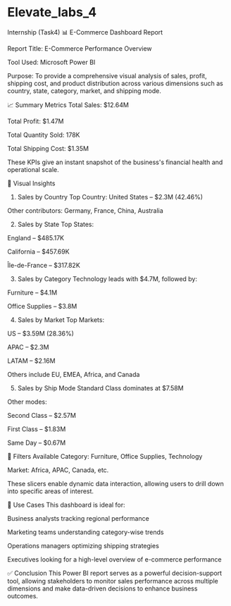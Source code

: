 # Elevate_labs_4
Internship (Task4)
📊 E-Commerce Dashboard Report

Report Title: E-Commerce Performance Overview

Tool Used: Microsoft Power BI

Purpose: To provide a comprehensive visual analysis of sales, profit, shipping cost, and product distribution across various dimensions such as country, state, category, market, and shipping mode.

📈 Summary Metrics
Total Sales: $12.64M

Total Profit: $1.47M

Total Quantity Sold: 178K

Total Shipping Cost: $1.35M

These KPIs give an instant snapshot of the business's financial health and operational scale.

📌 Visual Insights
1. Sales by Country
Top Country: United States – $2.3M (42.46%)

Other contributors: Germany, France, China, Australia

2. Sales by State
Top States:

England – $485.17K

California – $457.69K

Île-de-France – $317.82K

3. Sales by Category
Technology leads with $4.7M, followed by:

Furniture – $4.1M

Office Supplies – $3.8M

4. Sales by Market
Top Markets:

US – $3.59M (28.36%)

APAC – $2.3M

LATAM – $2.16M

Others include EU, EMEA, Africa, and Canada

5. Sales by Ship Mode
Standard Class dominates at $7.58M

Other modes:

Second Class – $2.57M

First Class – $1.83M

Same Day – $0.67M

🧩 Filters Available
Category: Furniture, Office Supplies, Technology

Market: Africa, APAC, Canada, etc.

These slicers enable dynamic data interaction, allowing users to drill down into specific areas of interest.

📌 Use Cases
This dashboard is ideal for:

Business analysts tracking regional performance

Marketing teams understanding category-wise trends

Operations managers optimizing shipping strategies

Executives looking for a high-level overview of e-commerce performance

✅ Conclusion
This Power BI report serves as a powerful decision-support tool, allowing stakeholders to monitor sales performance across multiple dimensions and make data-driven decisions to enhance business outcomes.


